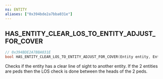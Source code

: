 ```yaml
---
ns: ENTITY
aliases: ["0x394bde2a7bba031e"]
---
```

## HAS_ENTITY_CLEAR_LOS_TO_ENTITY_ADJUST_FOR_COVER

```c
// 0x394BDE2A7BBA031E
bool HAS_ENTITY_CLEAR_LOS_TO_ENTITY_ADJUST_FOR_COVER(Entity entity, Entity entity, int LOSFlags);
```

Checks if the entity has a clear line of sight to another entity. If the 2 entities are peds then the LOS check is done between the heads of the 2 peds.

